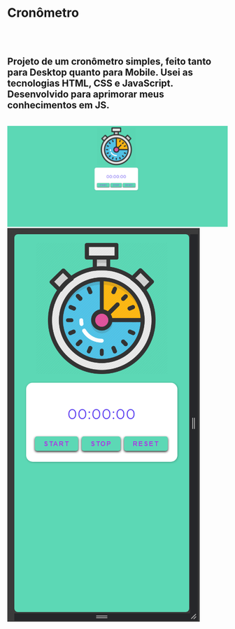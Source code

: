 <h1>Cronômetro</h1>
<br>
<br>
<h2>Projeto de um cronômetro simples, feito tanto para Desktop quanto para Mobile. Usei as tecnologias HTML, CSS e JavaScript. Desenvolvido para aprimorar meus conhecimentos em JS. </h2>
<br>
<img src="https://github.com/GustavoLuna87/Cron-metro-JS/blob/main/assets/cronDesktop.png.png?raw=true">
<br>
<img src="https://github.com/GustavoLuna87/Cron-metro-JS/blob/main/assets/cron.Mobile.png.png?raw=true">
